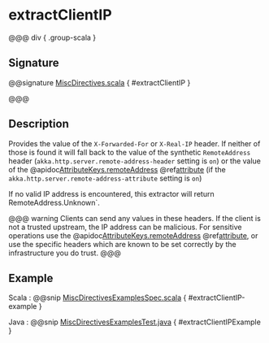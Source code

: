 # extractClientIP

@@@ div { .group-scala }

## Signature

@@signature [MiscDirectives.scala](/akka-http/src/main/scala/akka/http/scaladsl/server/directives/MiscDirectives.scala) { #extractClientIP }

@@@

## Description

Provides the value of the `X-Forwarded-For` or `X-Real-IP` header.
If neither of those is found it will fall back to the value of the synthetic `RemoteAddress` header (`akka.http.server.remote-address-header` setting is `on`)
or the value of the @apidoc[AttributeKeys.remoteAddress](AttributeKeys$) @ref[attribute](../../../common/http-model.md#attributes)  (if the `akka.http.server.remote-address-attribute` setting is `on`)

If no valid IP address is encountered, this extractor will return RemoteAddress.Unknown`.

@@@ warning
Clients can send any values in these headers. If the client is not a trusted upstream, the IP address can be malicious.
For sensitive operations use the @apidoc[AttributeKeys.remoteAddress](AttributeKeys$) @ref[attribute](../../../common/http-model.md#attributes),
or use the specific headers which are known to be set correctly by the infrastructure you do trust.
@@@

## Example

Scala
:  @@snip [MiscDirectivesExamplesSpec.scala]($test$/scala/docs/http/scaladsl/server/directives/MiscDirectivesExamplesSpec.scala) { #extractClientIP-example }

Java
:  @@snip [MiscDirectivesExamplesTest.java]($test$/java/docs/http/javadsl/server/directives/MiscDirectivesExamplesTest.java) { #extractClientIPExample }
